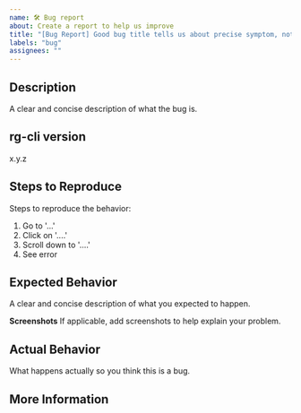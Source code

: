 ```yaml
---
name: 🛠 Bug report
about: Create a report to help us improve
title: "[Bug Report] Good bug title tells us about precise symptom, not about the root cause."
labels: "bug"
assignees: ""
---
```


## Description
A clear and concise description of what the bug is.

## rg-cli version
x.y.z

## Steps to Reproduce
Steps to reproduce the behavior:
1. Go to '...'
2. Click on '....'
3. Scroll down to '....'
4. See error

## Expected Behavior
A clear and concise description of what you expected to happen.

**Screenshots**
If applicable, add screenshots to help explain your problem.

## Actual Behavior
What happens actually so you think this is a bug.

## More Information
